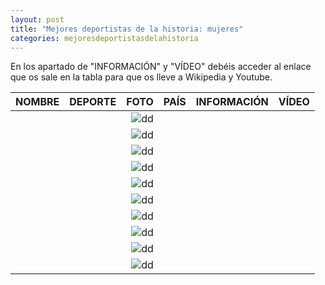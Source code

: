 ```yaml
---
layout: post
title: "Mejores deportistas de la historia: mujeres"
categories: mejoresdeportistasdelahistoria
---
```


En los apartado de "INFORMACIÓN" y "VÍDEO" debéis acceder al enlace que os sale en la tabla para que os lleve a Wikipedia y Youtube.

|NOMBRE|DEPORTE|FOTO|PAÍS|INFORMACIÓN|VÍDEO|
|-----:|-----:|-----:|-----:|-----:|-----:|
|      |      |![dd]()|      |[]()|      |
|      |      |![dd]()|      |[]()|      |
|      |      |![dd]()|      |[]()|      |
|      |      |![dd]()|      |[]()|      |
|      |      |![dd]()|      |[]()|      |
|      |      |![dd]()|      |[]()|      |
|      |      |![dd]()|      |[]()|      |
|      |      |![dd]()|      |[]()|      |
|      |      |![dd]()|      |[]()|      |
|      |      |![dd]()|      |[]()|      |
